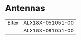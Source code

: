 # Antennas

|               |                  |
| :------------ |:----------------:|
| Eltex         | ALX18X-051051-00 |
                | ALX18X-091051-00 |
